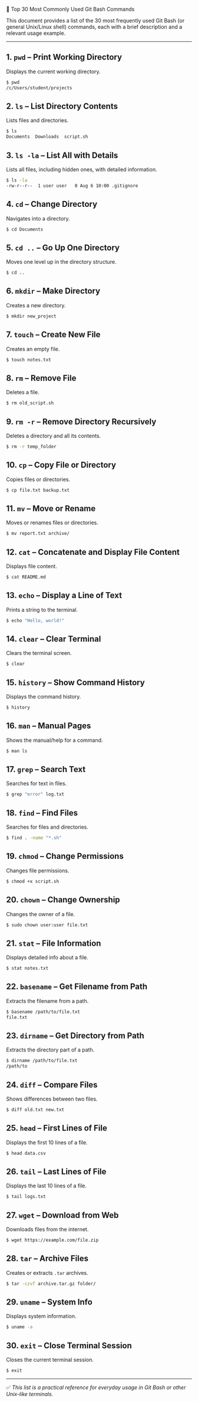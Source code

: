 📘 Top 30 Most Commonly Used Git Bash Commands

This document provides a list of the 30 most frequently used Git Bash (or general Unix/Linux shell) commands, each with a brief description and a relevant usage example.

---

## 1. `pwd` – Print Working Directory
Displays the current working directory.
```bash
$ pwd
/c/Users/student/projects
```

## 2. `ls` – List Directory Contents
Lists files and directories.
```bash
$ ls
Documents  Downloads  script.sh
```

## 3. `ls -la` – List All with Details
Lists all files, including hidden ones, with detailed information.
```bash
$ ls -la
-rw-r--r--  1 user user   0 Aug 6 10:00 .gitignore
```

## 4. `cd` – Change Directory
Navigates into a directory.
```bash
$ cd Documents
```

## 5. `cd ..` – Go Up One Directory
Moves one level up in the directory structure.
```bash
$ cd ..
```

## 6. `mkdir` – Make Directory
Creates a new directory.
```bash
$ mkdir new_project
```

## 7. `touch` – Create New File
Creates an empty file.
```bash
$ touch notes.txt
```

## 8. `rm` – Remove File
Deletes a file.
```bash
$ rm old_script.sh
```

## 9. `rm -r` – Remove Directory Recursively
Deletes a directory and all its contents.
```bash
$ rm -r temp_folder
```

## 10. `cp` – Copy File or Directory
Copies files or directories.
```bash
$ cp file.txt backup.txt
```

## 11. `mv` – Move or Rename
Moves or renames files or directories.
```bash
$ mv report.txt archive/
```

## 12. `cat` – Concatenate and Display File Content
Displays file content.
```bash
$ cat README.md
```

## 13. `echo` – Display a Line of Text
Prints a string to the terminal.
```bash
$ echo "Hello, world!"
```

## 14. `clear` – Clear Terminal
Clears the terminal screen.
```bash
$ clear
```

## 15. `history` – Show Command History
Displays the command history.
```bash
$ history
```

## 16. `man` – Manual Pages
Shows the manual/help for a command.
```bash
$ man ls
```

## 17. `grep` – Search Text
Searches for text in files.
```bash
$ grep "error" log.txt
```

## 18. `find` – Find Files
Searches for files and directories.
```bash
$ find . -name "*.sh"
```

## 19. `chmod` – Change Permissions
Changes file permissions.
```bash
$ chmod +x script.sh
```

## 20. `chown` – Change Ownership
Changes the owner of a file.
```bash
$ sudo chown user:user file.txt
```

## 21. `stat` – File Information
Displays detailed info about a file.
```bash
$ stat notes.txt
```

## 22. `basename` – Get Filename from Path
Extracts the filename from a path.
```bash
$ basename /path/to/file.txt
file.txt
```

## 23. `dirname` – Get Directory from Path
Extracts the directory part of a path.
```bash
$ dirname /path/to/file.txt
/path/to
```

## 24. `diff` – Compare Files
Shows differences between two files.
```bash
$ diff old.txt new.txt
```

## 25. `head` – First Lines of File
Displays the first 10 lines of a file.
```bash
$ head data.csv
```

## 26. `tail` – Last Lines of File
Displays the last 10 lines of a file.
```bash
$ tail logs.txt
```

## 27. `wget` – Download from Web
Downloads files from the internet.
```bash
$ wget https://example.com/file.zip
```

## 28. `tar` – Archive Files
Creates or extracts `.tar` archives.
```bash
$ tar -czvf archive.tar.gz folder/
```

## 29. `uname` – System Info
Displays system information.
```bash
$ uname -a
```

## 30. `exit` – Close Terminal Session
Closes the current terminal session.
```bash
$ exit
```

---

✅ *This list is a practical reference for everyday usage in Git Bash or other Unix-like terminals.*
